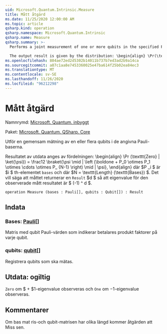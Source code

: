 ```yaml
---
uid: Microsoft.Quantum.Intrinsic.Measure
title: Mått åtgärd
ms.date: 11/25/2020 12:00:00 AM
ms.topic: article
qsharp.kind: operation
qsharp.namespace: Microsoft.Quantum.Intrinsic
qsharp.name: Measure
qsharp.summary: >-
  Performs a joint measurement of one or more qubits in the specified Pauli bases.

  The output result is given by the distribution: \begin{align} \Pr(\texttt{Zero} | \ket{\psi}) = \frac12 \braket{ \psi \mid| \left( \boldone + P_0 \otimes P_1 \otimes \cdots \otimes P_{N-1} \right) \mid| \psi }, \end{align} where $P_i$ is the $i$th element of `bases`, and where $N = \texttt{Length}(\texttt{bases})$. That is, measurement returns a `Result` $d$ such that the eigenvalue of the observed measurement effect is $(-1)^d$.
ms.openlocfilehash: 804ae72ed2d5302b14011b737b7ed3ad2b9a14ca
ms.sourcegitcommit: a87c1aa8e7453360025e47ba614f25b02ea84ec3
ms.translationtype: MT
ms.contentlocale: sv-SE
ms.lasthandoff: 11/26/2020
ms.locfileid: "96212298"
---
```

# <a name="measure-operation"></a>Mått åtgärd

Namnrymd: [Microsoft. Quantum. inbyggt](xref:Microsoft.Quantum.Intrinsic)

Paket: [Microsoft. Quantum. QSharp. Core](https://nuget.org/packages/Microsoft.Quantum.QSharp.Core)


Utför en gemensam mätning av en eller flera qubits i de angivna Pauli-baserna.

Resultatet av utdata anges av fördelningen: \begin{align} \Pr (\texttt{Zero} | \ket{\psi}) = \frac12 \braket{\psi \mid | \left (\boldone + P_0 \otimes P_1 \otimes \cdots \otimes P_ {N-1} \right) \mid | \psi}, \end{align} där $P _i $ är $i $ th-elementet `bases` och där $N = \texttt{Length} (\texttt{Bases}) $.
Det vill säga att måttet returnerar en `Result` $d $ så att eigenvalue för den observerade mått resultatet är $ (-1) ^ d $.

```qsharp
operation Measure (bases : Pauli[], qubits : Qubit[]) : Result
```


## <a name="input"></a>Indata

### <a name="bases--pauli"></a>Bases: [Pauli](xref:microsoft.quantum.lang-ref.pauli)[]

Matris med qubit Pauli-värden som indikerar betalares produkt faktorer på varje qubit.


### <a name="qubits--qubit"></a>qubits: [qubit](xref:microsoft.quantum.lang-ref.qubit)[]

Registrera qubits som ska mätas.



## <a name="output--__invalidresult__"></a>Utdata: __ogiltig <Result>__

`Zero` om $ + $1-eigenvalue observeras och `One` om $-$1-eigenvalue observeras.

## <a name="remarks"></a>Kommentarer

Om bas mat ris-och qubit-matrisen har olika längd kommer åtgärden att Miss sen.